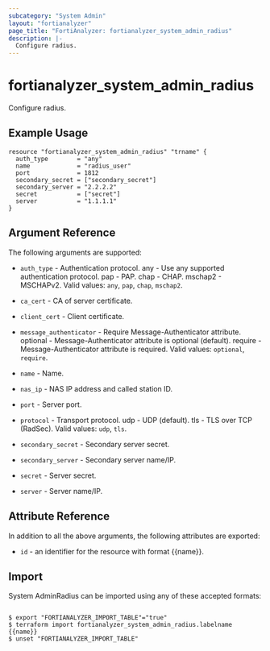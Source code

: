 ```yaml
---
subcategory: "System Admin"
layout: "fortianalyzer"
page_title: "FortiAnalyzer: fortianalyzer_system_admin_radius"
description: |-
  Configure radius.
---
```


# fortianalyzer_system_admin_radius
Configure radius.

## Example Usage

```hcl
resource "fortianalyzer_system_admin_radius" "trname" {
  auth_type        = "any"
  name             = "radius_user"
  port             = 1812
  secondary_secret = ["secondary_secret"]
  secondary_server = "2.2.2.2"
  secret           = ["secret"]
  server           = "1.1.1.1"
}
```

## Argument Reference


The following arguments are supported:


* `auth_type` - Authentication protocol. any - Use any supported authentication protocol. pap - PAP. chap - CHAP. mschap2 - MSCHAPv2. Valid values: `any`, `pap`, `chap`, `mschap2`.

* `ca_cert` - CA of server certificate.
* `client_cert` - Client certificate.
* `message_authenticator` - Require Message-Authenticator attribute. optional - Message-Authenticator attribute is optional (default). require - Message-Authenticator attribute is required. Valid values: `optional`, `require`.

* `name` - Name.
* `nas_ip` - NAS IP address and called station ID.
* `port` - Server port.
* `protocol` - Transport protocol. udp - UDP (default). tls - TLS over TCP (RadSec). Valid values: `udp`, `tls`.

* `secondary_secret` - Secondary server secret.
* `secondary_server` - Secondary server name/IP.
* `secret` - Server secret.
* `server` - Server name/IP.


## Attribute Reference

In addition to all the above arguments, the following attributes are exported:
* `id` - an identifier for the resource with format {{name}}.

## Import

System AdminRadius can be imported using any of these accepted formats:
```

$ export "FORTIANALYZER_IMPORT_TABLE"="true"
$ terraform import fortianalyzer_system_admin_radius.labelname {{name}}
$ unset "FORTIANALYZER_IMPORT_TABLE"
```

